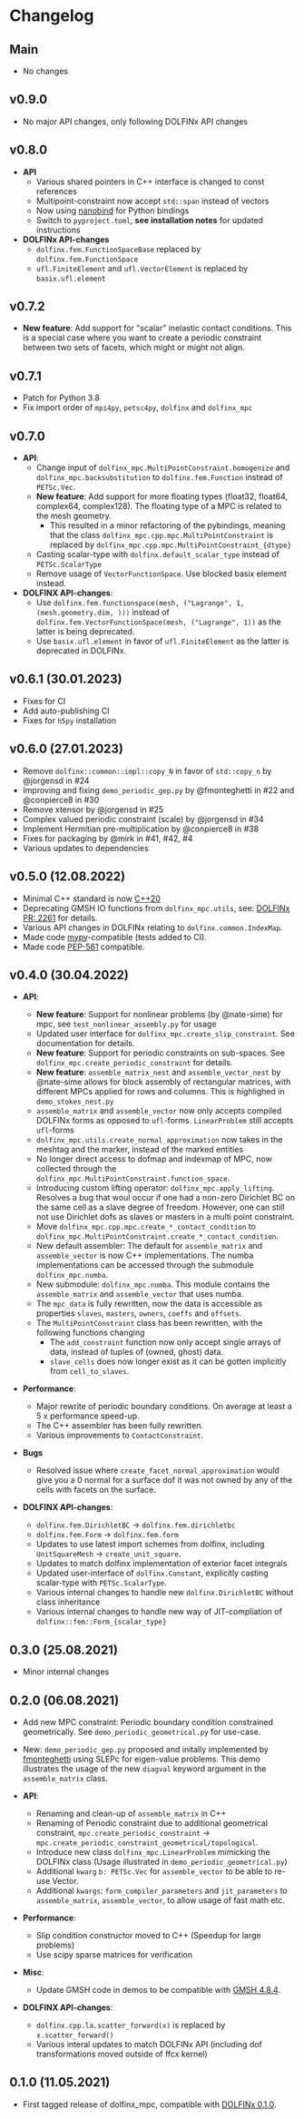 # Changelog

## Main

- No changes

## v0.9.0

- No major API changes, only following DOLFINx API changes

## v0.8.0

- **API**
  - Various shared pointers in C++ interface is changed to const references
  - Multipoint-constraint now accept `std::span` instead of vectors
  - Now using [nanobind](https://github.com/wjakob/nanobind) for Python bindings
  - Switch to `pyproject.toml`, **see installation notes** for updated instructions
- **DOLFINx API-changes**
  - `dolfinx.fem.FunctionSpaceBase` replaced by `dolfinx.fem.FunctionSpace`
  - `ufl.FiniteElement` and `ufl.VectorElement` is replaced by `basix.ufl.element`

## v0.7.2

- **New feature**: Add support for "scalar" inelastic contact conditions. This is a special case where you want to create a periodic constraint between two sets of facets, which might or might not align.

## v0.7.1

- Patch for Python 3.8
- Fix import order of `mpi4py`, `petsc4py`, `dolfinx` and `dolfinx_mpc`

## v0.7.0

- **API**:
  - Change input of `dolfinx_mpc.MultiPointConstraint.homogenize` and `dolfinx_mpc.backsubstitution` to `dolfinx.fem.Function` instead of `PETSc.Vec`.
  - **New feature**: Add support for more floating types (float32, float64, complex64, complex128). The floating type of a MPC is related to the mesh geometry.
    - This resulted in a minor refactoring of the pybindings, meaning that the class `dolfinx_mpc.cpp.mpc.MultiPointConstraint` is replaced by `dolfinx_mpc.cpp.mpc.MultiPointConstraint_{dtype}`
  - Casting scalar-type with `dolfinx.default_scalar_type` instead of `PETSc.ScalarType`
  - Remove usage of `VectorFunctionSpace`. Use blocked basix element instead.
- **DOLFINX API-changes**:
  - Use `dolfinx.fem.functionspace(mesh, ("Lagrange", 1, (mesh.geometry.dim, )))` instead of `dolfinx.fem.VectorFunctionSpace(mesh, ("Lagrange", 1))` as the latter is being deprecated.
  - Use `basix.ufl.element` in favor of `ufl.FiniteElement` as the latter is deprecated in DOLFINx.

## v0.6.1 (30.01.2023)

- Fixes for CI
- Add auto-publishing CI
- Fixes for `h5py` installation

## v0.6.0 (27.01.2023)

- Remove `dolfinx::common::impl::copy_N` in favor of `std::copy_n` by @jorgensd in #24
- Improving and fixing `demo_periodic_gep.py` by @fmonteghetti in #22 and @conpierce8 in #30
- Remove xtensor by @jorgensd in #25
- Complex valued periodic constraint (scale) by @jorgensd in #34
- Implement Hermitian pre-multiplication by @conpierce8 in #38
- Fixes for packaging by @mirk in #41, #42, #4
- Various updates to dependencies

## v0.5.0 (12.08.2022)

- Minimal C++ standard is now [C++20](https://en.cppreference.com/w/cpp/20)
- Deprecating GMSH IO functions from `dolfinx_mpc.utils`, see: [DOLFINx PR: 2261](https://github.com/FEniCS/dolfinx/pull/2261) for details.
- Various API changes in DOLFINx relating to `dolfinx.common.IndexMap`.
- Made code [mypy](https://mypy.readthedocs.io/en/stable/)-compatible (tests added to CI).
- Made code [PEP-561](https://peps.python.org/pep-0561/) compatible.

## v0.4.0 (30.04.2022)

- **API**:

  - **New feature**: Support for nonlinear problems (by @nate-sime) for mpc, see `test_nonlinear_assembly.py` for usage
  - Updated user interface for `dolfinx_mpc.create_slip_constraint`. See documentation for details.
  - **New feature**: Support for periodic constraints on sub-spaces. See `dolfinx_mpc.create_periodic_constraint` for details.
  - **New feature**: `assemble_matrix_nest` and `assemble_vector_nest` by @nate-sime allows for block assembly of rectangular matrices, with different MPCs applied for rows and columns. This is highlighed in `demo_stokes_nest.py`
  - `assemble_matrix` and `assemble_vector` now only accepts compiled DOLFINx forms as opposed to `ufl`-forms. `LinearProblem` still accepts `ufl`-forms
  - `dolfinx_mpc.utils.create_normal_approximation` now takes in the meshtag and the marker, instead of the marked entities
  - No longer direct access to dofmap and indexmap of MPC, now collected through the `dolfinx_mpc.MultiPointConstraint.function_space`.
  - Introducing custom lifting operator: `dolfinx_mpc.apply_lifting`. Resolves a bug that woul occur if one had a non-zero Dirichlet BC on the same cell as a slave degree of freedom.
    However, one can still not use Dirichlet dofs as slaves or masters in a multi point constraint.
  - Move `dolfinx_mpc.cpp.mpc.create_*_contact_condition` to `dolfinx_mpc.MultiPointConstraint.create_*_contact_condition`.
  - New default assembler: The default for `assemble_matrix` and `assemble_vector` is now C++ implementations. The numba implementations can be accessed through the submodule `dolfinx_mpc.numba`.
  - New submodule: `dolfinx_mpc.numba`. This module contains the `assemble_matrix` and `assemble_vector` that uses numba.
  - The `mpc_data` is fully rewritten, now the data is accessible as properties `slaves`, `masters`, `owners`, `coeffs` and `offsets`.
  - The `MultiPointConstraint` class has been rewritten, with the following functions changing
    - The `add_constraint` function now only accept single arrays of data, instead of tuples of (owned, ghost) data.
    - `slave_cells` does now longer exist as it can be gotten implicitly from `cell_to_slaves`.

- **Performance**:

  - Major rewrite of periodic boundary conditions. On average at least a 5 x performance speed-up.
  - The C++ assembler has been fully rewritten.
  - Various improvements to `ContactConstraint`.

- **Bugs**

  - Resolved issue where `create_facet_normal_approximation` would give you a 0 normal for a surface dof it was not owned by any of the cells with facets on the surface.

- **DOLFINX API-changes**:
  - `dolfinx.fem.DirichletBC` -> `dolfinx.fem.dirichletbc`
  - `dolfinx.fem.Form` -> `dolfinx.fem.form`
  - Updates to use latest import schemes from dolfinx, including `UnitSquareMesh` -> `create_unit_square`.
  - Updates to match dolfinx implementation of exterior facet integrals
  - Updated user-interface of `dolfinx.Constant`, explicitly casting scalar-type with `PETSc.ScalarType`.
  - Various internal changes to handle new `dolfinx.DirichletBC` without class inheritance
  - Various internal changes to handle new way of JIT-compliation of `dolfinx::fem::Form_{scalar_type}`

## 0.3.0 (25.08.2021)

- Minor internal changes

## 0.2.0 (06.08.2021)

- Add new MPC constraint: Periodic boundary condition constrained geometrically. See `demo_periodic_geometrical.py` for use-case.
- New: `demo_periodic_gep.py` proposed and initally implemented by [fmonteghetti](https://github.com/fmonteghetti) using SLEPc for eigen-value problems.
  This demo illustrates the usage of the new `diagval` keyword argument in the `assemble_matrix` class.

- **API**:

  - Renaming and clean-up of `assemble_matrix` in C++
  - Renaming of Periodic constraint due to additional geometrical constraint, `mpc.create_periodic_constraint` -> `mpc.create_periodic_constraint_geometrical/topological`.
  - Introduce new class `dolfinx_mpc.LinearProblem` mimicking the DOLFINx class (Usage illustrated in `demo_periodic_geometrical.py`)
  - Additional `kwarg` `b: PETSc.Vec` for `assemble_vector` to be able to re-use Vector.
  - Additional `kwargs`: `form_compiler_parameters` and `jit_parameters` to `assemble_matrix`, `assemble_vector`, to allow usage of fast math etc.

- **Performance**:
  - Slip condition constructor moved to C++ (Speedup for large problems)
  - Use scipy sparse matrices for verification
- **Misc**:
  - Update GMSH code in demos to be compatible with [GMSH 4.8.4](https://gitlab.onelab.info/gmsh/gmsh/-/tags/gmsh_4_8_4).
- **DOLFINX API-changes**:
  - `dolfinx.cpp.la.scatter_forward(x)` is replaced by `x.scatter_forward()`
  - Various interal updates to match DOLFINx API (including dof transformations moved outside of ffcx kernel)

## 0.1.0 (11.05.2021)

- First tagged release of dolfinx_mpc, compatible with [DOLFINx 0.1.0](https://github.com/FEniCS/dolfinx/releases/tag/0.1.0).
